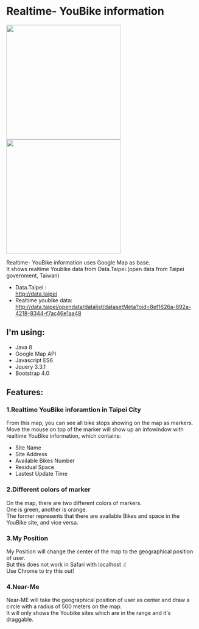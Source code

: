 # Realtime- YouBike information
<div class="col-sm-12">
  <img class="col-sm-6" src="https://github.com/jeserlin/Realtime-YouBikeInfo/blob/master/img/near-me.png" width="300">
  <img class="col-sm-6" src="https://github.com/jeserlin/Realtime-YouBikeInfo/blob/master/img/youbike.png" width="300">
</div>

Realtime- YouBike information uses Google Map as base.</br>
It shows realtime Youbike data from Data.Taipei.(open data from Taipei government, Taiwan)</br>
* Data.Taipei :</br>
http://data.taipei</br>
* Realtime youbike data:</br>
http://data.taipei/opendata/datalist/datasetMeta?oid=8ef1626a-892a-4218-8344-f7ac46e1aa48

## I'm using:

* Java 8
* Google Map API
* Javascript ES6
* Jquery 3.3.1
* Bootstrap 4.0

## Features:

### 1.Realtime YouBike inforamtion in Taipei City
From this map, you can see all bike stops showing on the map as markers.</br>
Move the mouse on top of the marker will show up an infowindow with realtime YouBike information,
which contains:

* Site Name</br>
* Site Address</br>
* Available Bikes Number</br>
* Residual Space</br>
* Lastest Update Time</br>

### 2.Different colors of marker
On the map, there are two different colors of markers.</br>
One is green, another is orange.</br>
The former represents that there are available Bikes and space in the YouBike site, and vice versa.

### 3.My Position
My Position will change the center of the map to the geographical position of user.</br>
But this does not work in Safari with localhost :(</br>
Use Chrome to try this out!

### 4.Near-Me
Near-ME will take the geographical position of user as center and draw a circle with a radius of 500 meters on the map.</br>
It will only shows the Youbike sites which are in the range and it's draggable.</br>

